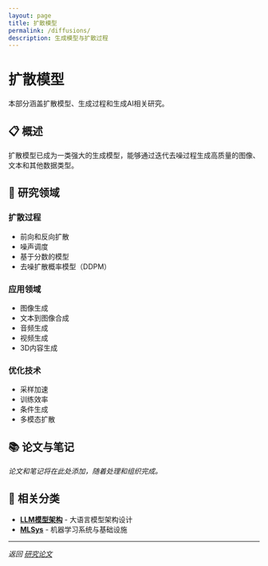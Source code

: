 ```yaml
---
layout: page
title: 扩散模型
permalink: /diffusions/
description: 生成模型与扩散过程
---
```


# 扩散模型

本部分涵盖扩散模型、生成过程和生成AI相关研究。

## 📋 概述

扩散模型已成为一类强大的生成模型，能够通过迭代去噪过程生成高质量的图像、文本和其他数据类型。

## 🔬 研究领域

### 扩散过程
- 前向和反向扩散
- 噪声调度
- 基于分数的模型
- 去噪扩散概率模型（DDPM）

### 应用领域
- 图像生成
- 文本到图像合成
- 音频生成
- 视频生成
- 3D内容生成

### 优化技术
- 采样加速
- 训练效率
- 条件生成
- 多模态扩散

## 📚 论文与笔记

*论文和笔记将在此处添加，随着处理和组织完成。*

## 🔗 相关分类

- **[LLM模型架构](/llm/algorithm/models/)** - 大语言模型架构设计
- **[MLSys](/mlsys/)** - 机器学习系统与基础设施

---

*返回 [研究论文](/blog/)* 